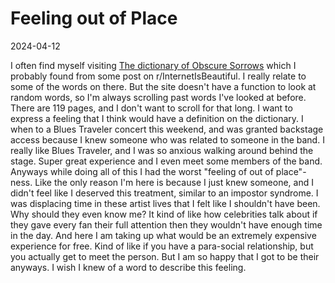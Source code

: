 # Feeling out of Place

2024-04-12

I often find myself visiting [The dictionary of Obscure Sorrows](https://www.dictionaryofobscuresorrows.com/) which I probably found from some post on r/InternetIsBeautiful. I really relate to some of the words on there. But the site doesn't have a function to look at random words, so I'm always scrolling past words I've looked at before. There are 119 pages, and I don't want to scroll for that long. I want to express a feeling that I think would have a definition on the dictionary.
I when to a Blues Traveler concert this weekend, and was granted backstage access because I knew someone who was related to someone in the band. I really like Blues Traveler, and I was so anxious walking around behind the stage. Super great experience and I even meet some members of the band. Anyways while doing all of this I had the worst "feeling of out of place"-ness. Like the only reason I'm here is because I just knew someone, and I didn't feel like I deserved this treatment, similar to an impostor syndrome. I was displacing time in these artist lives that I felt like I shouldn't have been. Why should they even know me? It kind of like how celebrities talk about if they gave every fan their full attention then they wouldn't have enough time in the day. And here I am taking up what would be an extremely expensive experience for free. Kind of like if you have a para-social relationship, but you actually get to meet the person. But I am so happy that I got to be their anyways. I wish I knew of a word to describe this feeling. 